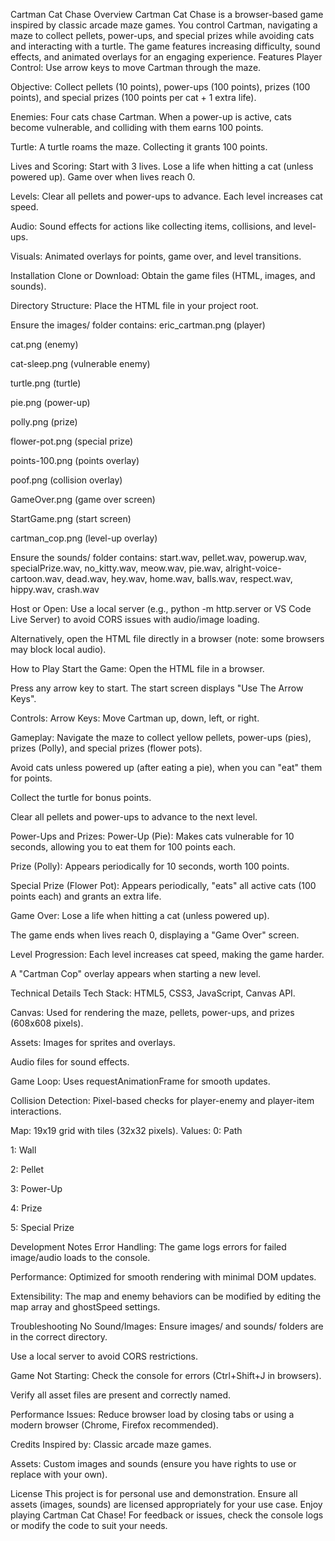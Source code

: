 Cartman Cat Chase
Overview
Cartman Cat Chase is a browser-based game inspired by classic arcade maze games. You control Cartman, navigating a maze to collect pellets, power-ups, and special prizes while avoiding cats and interacting with a turtle. The game features increasing difficulty, sound effects, and animated overlays for an engaging experience.
Features
Player Control: Use arrow keys to move Cartman through the maze.

Objective: Collect pellets (10 points), power-ups (100 points), prizes (100 points), and special prizes (100 points per cat + 1 extra life).

Enemies: Four cats chase Cartman. When a power-up is active, cats become vulnerable, and colliding with them earns 100 points.

Turtle: A turtle roams the maze. Collecting it grants 100 points.

Lives and Scoring: Start with 3 lives. Lose a life when hitting a cat (unless powered up). Game over when lives reach 0.

Levels: Clear all pellets and power-ups to advance. Each level increases cat speed.

Audio: Sound effects for actions like collecting items, collisions, and level-ups.

Visuals: Animated overlays for points, game over, and level transitions.

Installation
Clone or Download: Obtain the game files (HTML, images, and sounds).

Directory Structure:
Place the HTML file in your project root.

Ensure the images/ folder contains:
eric_cartman.png (player)

cat.png (enemy)

cat-sleep.png (vulnerable enemy)

turtle.png (turtle)

pie.png (power-up)

polly.png (prize)

flower-pot.png (special prize)

points-100.png (points overlay)

poof.png (collision overlay)

GameOver.png (game over screen)

StartGame.png (start screen)

cartman_cop.png (level-up overlay)

Ensure the sounds/ folder contains:
start.wav, pellet.wav, powerup.wav, specialPrize.wav, no_kitty.wav, meow.wav, pie.wav, alright-voice-cartoon.wav, dead.wav, hey.wav, home.wav, balls.wav, respect.wav, hippy.wav, crash.wav

Host or Open:
Use a local server (e.g., python -m http.server or VS Code Live Server) to avoid CORS issues with audio/image loading.

Alternatively, open the HTML file directly in a browser (note: some browsers may block local audio).

How to Play
Start the Game:
Open the HTML file in a browser.

Press any arrow key to start. The start screen displays "Use The Arrow Keys".

Controls:
Arrow Keys: Move Cartman up, down, left, or right.

Gameplay:
Navigate the maze to collect yellow pellets, power-ups (pies), prizes (Polly), and special prizes (flower pots).

Avoid cats unless powered up (after eating a pie), when you can "eat" them for points.

Collect the turtle for bonus points.

Clear all pellets and power-ups to advance to the next level.

Power-Ups and Prizes:
Power-Up (Pie): Makes cats vulnerable for 10 seconds, allowing you to eat them for 100 points each.

Prize (Polly): Appears periodically for 10 seconds, worth 100 points.

Special Prize (Flower Pot): Appears periodically, "eats" all active cats (100 points each) and grants an extra life.

Game Over:
Lose a life when hitting a cat (unless powered up).

The game ends when lives reach 0, displaying a "Game Over" screen.

Level Progression:
Each level increases cat speed, making the game harder.

A "Cartman Cop" overlay appears when starting a new level.

Technical Details
Tech Stack: HTML5, CSS3, JavaScript, Canvas API.

Canvas: Used for rendering the maze, pellets, power-ups, and prizes (608x608 pixels).

Assets:
Images for sprites and overlays.

Audio files for sound effects.

Game Loop: Uses requestAnimationFrame for smooth updates.

Collision Detection: Pixel-based checks for player-enemy and player-item interactions.

Map: 19x19 grid with tiles (32x32 pixels). Values:
0: Path

1: Wall

2: Pellet

3: Power-Up

4: Prize

5: Special Prize

Development Notes
Error Handling: The game logs errors for failed image/audio loads to the console.

Performance: Optimized for smooth rendering with minimal DOM updates.

Extensibility: The map and enemy behaviors can be modified by editing the map array and ghostSpeed settings.

Troubleshooting
No Sound/Images:
Ensure images/ and sounds/ folders are in the correct directory.

Use a local server to avoid CORS restrictions.

Game Not Starting:
Check the console for errors (Ctrl+Shift+J in browsers).

Verify all asset files are present and correctly named.

Performance Issues:
Reduce browser load by closing tabs or using a modern browser (Chrome, Firefox recommended).

Credits
Inspired by: Classic arcade maze games.

Assets: Custom images and sounds (ensure you have rights to use or replace with your own).

License
This project is for personal use and demonstration. Ensure all assets (images, sounds) are licensed appropriately for your use case.
Enjoy playing Cartman Cat Chase! For feedback or issues, check the console logs or modify the code to suit your needs.

